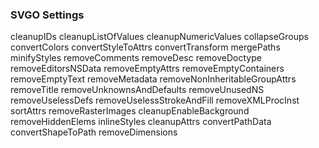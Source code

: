 ### SVGO Settings

cleanupIDs
cleanupListOfValues
cleanupNumericValues
collapseGroups
convertColors
convertStyleToAttrs
convertTransform
mergePaths
minifyStyles
removeComments
removeDesc
removeDoctype
removeEditorsNSData
removeEmptyAttrs
removeEmptyContainers
removeEmptyText
removeMetadata
removeNonInheritableGroupAttrs
removeTitle
removeUnknownsAndDefaults
removeUnusedNS
removeUselessDefs
removeUselessStrokeAndFill
removeXMLProcInst
sortAttrs
removeRasterImages
cleanupEnableBackground
removeHiddenElems
inlineStyles
cleanupAttrs
convertPathData
convertShapeToPath
removeDimensions
